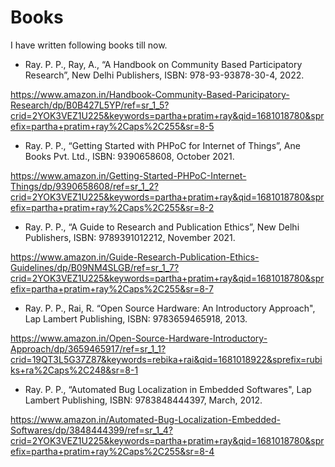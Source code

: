 # Books


I have written following books till now.

*	Ray. P. P., Ray, A., “A Handbook on Community Based Participatory Research”, New Delhi Publishers, ISBN: 978-93-93878-30-4, 2022. 

https://www.amazon.in/Handbook-Community-Based-Paricipatory-Research/dp/B0B427L5YP/ref=sr_1_5?crid=2YOK3VEZ1U225&keywords=partha+pratim+ray&qid=1681018780&sprefix=partha+pratim+ray%2Caps%2C255&sr=8-5


*	Ray. P. P., “Getting Started with PHPoC for Internet of Things”, Ane Books Pvt. Ltd., ISBN: 9390658608, October 2021.

https://www.amazon.in/Getting-Started-PHPoC-Internet-Things/dp/9390658608/ref=sr_1_2?crid=2YOK3VEZ1U225&keywords=partha+pratim+ray&qid=1681018780&sprefix=partha+pratim+ray%2Caps%2C255&sr=8-2

*	Ray. P. P., “A Guide to Research and Publication Ethics”, New Delhi Publishers, ISBN: 9789391012212, November 2021. 

https://www.amazon.in/Guide-Research-Publication-Ethics-Guidelines/dp/B09NM4SLGB/ref=sr_1_7?crid=2YOK3VEZ1U225&keywords=partha+pratim+ray&qid=1681018780&sprefix=partha+pratim+ray%2Caps%2C255&sr=8-7

*	Ray. P. P., Rai, R. “Open Source Hardware: An Introductory Approach", Lap Lambert Publishing, ISBN: 9783659465918, 2013.

https://www.amazon.in/Open-Source-Hardware-Introductory-Approach/dp/3659465917/ref=sr_1_1?crid=19QT3L5G37Z87&keywords=rebika+rai&qid=1681018922&sprefix=rubiks+ra%2Caps%2C248&sr=8-1

*	Ray. P. P., “Automated Bug Localization in Embedded Softwares", Lap Lambert Publishing, ISBN: 9783848444397, March, 2012.

https://www.amazon.in/Automated-Bug-Localization-Embedded-Softwares/dp/3848444399/ref=sr_1_4?crid=2YOK3VEZ1U225&keywords=partha+pratim+ray&qid=1681018780&sprefix=partha+pratim+ray%2Caps%2C255&sr=8-4
